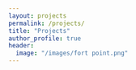 ```yaml
---
layout: projects
permalink: /projects/
title: "Projects"
author_profile: true
header:
  image: "/images/fort point.png"
---
```

